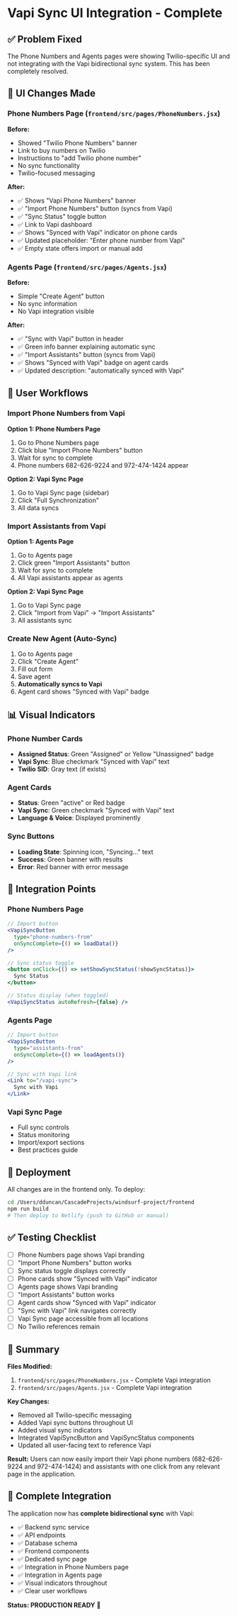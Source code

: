 # Vapi Sync UI Integration - Complete

## ✅ Problem Fixed

The Phone Numbers and Agents pages were showing Twilio-specific UI and not integrating with the Vapi bidirectional sync system. This has been completely resolved.

## 🎨 UI Changes Made

### Phone Numbers Page (`frontend/src/pages/PhoneNumbers.jsx`)

**Before:**
- Showed "Twilio Phone Numbers" banner
- Link to buy numbers on Twilio
- Instructions to "add Twilio phone number"
- No sync functionality
- Twilio-focused messaging

**After:**
- ✅ Shows "Vapi Phone Numbers" banner
- ✅ "Import Phone Numbers" button (syncs from Vapi)
- ✅ "Sync Status" toggle button
- ✅ Link to Vapi dashboard
- ✅ Shows "Synced with Vapi" indicator on phone cards
- ✅ Updated placeholder: "Enter phone number from Vapi"
- ✅ Empty state offers import or manual add

### Agents Page (`frontend/src/pages/Agents.jsx`)

**Before:**
- Simple "Create Agent" button
- No sync information
- No Vapi integration visible

**After:**
- ✅ "Sync with Vapi" button in header
- ✅ Green info banner explaining automatic sync
- ✅ "Import Assistants" button (syncs from Vapi)
- ✅ Shows "Synced with Vapi" badge on agent cards
- ✅ Updated description: "automatically synced with Vapi"

## 🔄 User Workflows

### Import Phone Numbers from Vapi

**Option 1: Phone Numbers Page**
1. Go to Phone Numbers page
2. Click blue "Import Phone Numbers" button
3. Wait for sync to complete
4. Phone numbers 682-626-9224 and 972-474-1424 appear

**Option 2: Vapi Sync Page**
1. Go to Vapi Sync page (sidebar)
2. Click "Full Synchronization"
3. All data syncs

### Import Assistants from Vapi

**Option 1: Agents Page**
1. Go to Agents page
2. Click green "Import Assistants" button
3. Wait for sync to complete
4. All Vapi assistants appear as agents

**Option 2: Vapi Sync Page**
1. Go to Vapi Sync page
2. Click "Import from Vapi" → "Import Assistants"
3. All assistants sync

### Create New Agent (Auto-Sync)

1. Go to Agents page
2. Click "Create Agent"
3. Fill out form
4. Save agent
5. **Automatically syncs to Vapi**
6. Agent card shows "Synced with Vapi" badge

## 📊 Visual Indicators

### Phone Number Cards
- **Assigned Status**: Green "Assigned" or Yellow "Unassigned" badge
- **Vapi Sync**: Blue checkmark "Synced with Vapi" text
- **Twilio SID**: Gray text (if exists)

### Agent Cards
- **Status**: Green "active" or Red badge
- **Vapi Sync**: Green checkmark "Synced with Vapi" text
- **Language & Voice**: Displayed prominently

### Sync Buttons
- **Loading State**: Spinning icon, "Syncing..." text
- **Success**: Green banner with results
- **Error**: Red banner with error message

## 🎯 Integration Points

### Phone Numbers Page
```jsx
// Import button
<VapiSyncButton 
  type="phone-numbers-from" 
  onSyncComplete={() => loadData()}
/>

// Sync status toggle
<button onClick={() => setShowSyncStatus(!showSyncStatus)}>
  Sync Status
</button>

// Status display (when toggled)
<VapiSyncStatus autoRefresh={false} />
```

### Agents Page
```jsx
// Import button
<VapiSyncButton 
  type="assistants-from" 
  onSyncComplete={() => loadAgents()}
/>

// Sync with Vapi link
<Link to="/vapi-sync">
  Sync with Vapi
</Link>
```

### Vapi Sync Page
- Full sync controls
- Status monitoring
- Import/export sections
- Best practices guide

## 🚀 Deployment

All changes are in the frontend only. To deploy:

```bash
cd /Users/dduncan/CascadeProjects/windsurf-project/frontend
npm run build
# Then deploy to Netlify (push to GitHub or manual)
```

## ✅ Testing Checklist

- [ ] Phone Numbers page shows Vapi branding
- [ ] "Import Phone Numbers" button works
- [ ] Sync status toggle displays correctly
- [ ] Phone cards show "Synced with Vapi" indicator
- [ ] Agents page shows Vapi branding
- [ ] "Import Assistants" button works
- [ ] Agent cards show "Synced with Vapi" indicator
- [ ] "Sync with Vapi" link navigates correctly
- [ ] Vapi Sync page accessible from all locations
- [ ] No Twilio references remain

## 📝 Summary

**Files Modified:**
1. `frontend/src/pages/PhoneNumbers.jsx` - Complete Vapi integration
2. `frontend/src/pages/Agents.jsx` - Complete Vapi integration

**Key Changes:**
- Removed all Twilio-specific messaging
- Added Vapi sync buttons throughout UI
- Added visual sync indicators
- Integrated VapiSyncButton and VapiSyncStatus components
- Updated all user-facing text to reference Vapi

**Result:**
Users can now easily import their Vapi phone numbers (682-626-9224 and 972-474-1424) and assistants with one click from any relevant page in the application.

## 🎉 Complete Integration

The application now has **complete bidirectional sync** with Vapi:
- ✅ Backend sync service
- ✅ API endpoints
- ✅ Database schema
- ✅ Frontend components
- ✅ Dedicated sync page
- ✅ Integration in Phone Numbers page
- ✅ Integration in Agents page
- ✅ Visual indicators throughout
- ✅ Clear user workflows

**Status: PRODUCTION READY** 🚀

